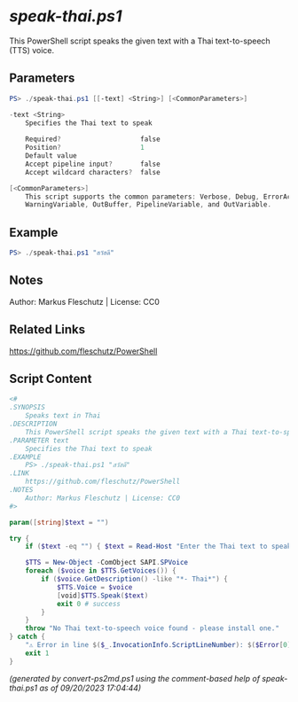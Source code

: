 *speak-thai.ps1*
================

This PowerShell script speaks the given text with a Thai text-to-speech (TTS) voice.

Parameters
----------
```powershell
PS> ./speak-thai.ps1 [[-text] <String>] [<CommonParameters>]

-text <String>
    Specifies the Thai text to speak
    
    Required?                    false
    Position?                    1
    Default value                
    Accept pipeline input?       false
    Accept wildcard characters?  false

[<CommonParameters>]
    This script supports the common parameters: Verbose, Debug, ErrorAction, ErrorVariable, WarningAction, 
    WarningVariable, OutBuffer, PipelineVariable, and OutVariable.
```

Example
-------
```powershell
PS> ./speak-thai.ps1 "สวัสดี"

```

Notes
-----
Author: Markus Fleschutz | License: CC0

Related Links
-------------
https://github.com/fleschutz/PowerShell

Script Content
--------------
```powershell
<#
.SYNOPSIS
	Speaks text in Thai
.DESCRIPTION
	This PowerShell script speaks the given text with a Thai text-to-speech (TTS) voice.
.PARAMETER text
	Specifies the Thai text to speak
.EXAMPLE
	PS> ./speak-thai.ps1 "สวัสดี"
.LINK
	https://github.com/fleschutz/PowerShell
.NOTES
	Author: Markus Fleschutz | License: CC0
#>

param([string]$text = "")

try {
	if ($text -eq "") { $text = Read-Host "Enter the Thai text to speak" }

	$TTS = New-Object -ComObject SAPI.SPVoice
	foreach ($voice in $TTS.GetVoices()) {
		if ($voice.GetDescription() -like "*- Thai*") {
			$TTS.Voice = $voice
			[void]$TTS.Speak($text)
			exit 0 # success
		}
	}
	throw "No Thai text-to-speech voice found - please install one."
} catch {
	"⚠️ Error in line $($_.InvocationInfo.ScriptLineNumber): $($Error[0])"
	exit 1
}
```

*(generated by convert-ps2md.ps1 using the comment-based help of speak-thai.ps1 as of 09/20/2023 17:04:44)*
